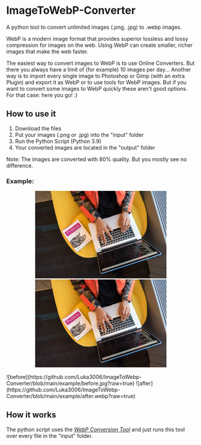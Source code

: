 # ImageToWebP-Converter
A python tool to convert unlimited images (.png, .jpg) to .webp images.

WebP is a modern image format that provides superior lossless and lossy compression for images on the web. Using WebP can create smaller, richer images that make the web faster.

The easiest way to convert images to WebP is to use Online Converters. But there you always have a limit of (for example) 10 images per day... Another way is to import every single image to Photoshop or Gimp (with an extra Plugin) and export it as WebP or to use tools for WebP images. But if you want to convert some images to WebP quickly these aren't good options. For that case: here you go! :)

## How to use it
1. Download the files
2. Put your images (.png or .jpg) into the "input" folder
3. Run the Python Script (Python 3.9)
4. Your converted images are located in the "output" folder

Note: The images are converted with 80% quality. But you mostly see no difference.

### Example:
<p align="center">
  <img src="https://github.com/Luka3006/ImageToWebp-Converter/blob/main/example/before.jpg?raw=true" width="350" title="before">
  <img src="https://github.com/Luka3006/ImageToWebp-Converter/blob/main/example/after.webp?raw=true" width="350" alt="after">
</p>
![before](https://github.com/Luka3006/ImageToWebp-Converter/blob/main/example/before.jpg?raw=true)
![after](https://github.com/Luka3006/ImageToWebp-Converter/blob/main/example/after.webp?raw=true)

## How it works
The python script uses the _[WebP Conversion Tool](https://developers.google.com/speed/webp)_ and just runs this tool over every file in the "input" folder.
